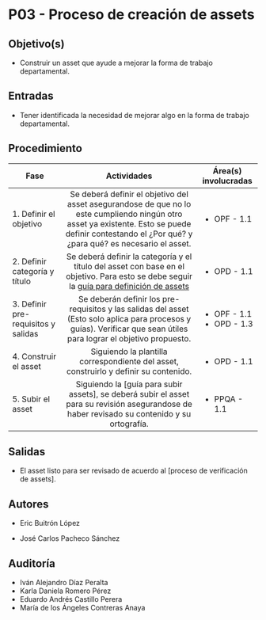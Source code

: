 # P03 - Proceso de creación de assets

## Objetivo(s)

- Construir un asset que ayude a mejorar la forma de trabajo departamental.

## Entradas

- Tener identificada la necesidad de mejorar algo en la forma de trabajo departamental.

## Procedimiento

| Fase |   Actividades   | Área(s) involucradas |
|------|:---------------:|--------------------|
| 1. Definir el objetivo | Se deberá definir el objetivo del asset asegurandose de que no lo este cumpliendo ningún otro asset ya existente. Esto se puede definir contestando el ¿Por qué? y ¿para qué? es necesario el asset. | <ul><li>OPF - 1.1</li></ul> |
| 2. Definir categoría y título | Se deberá definir la categoría y el título del asset con base en el objetivo. Para esto se debe seguir la [guía para definición de assets](../guias/G02-guia-definicion-assets) | <ul><li>OPD - 1.1</li></ul> |
| 3. Definir pre-requisitos y salidas | Se deberán definir los pre-requisitos y las salidas del asset (Esto solo aplica para procesos y guías). Verificar que sean útiles para lograr el objetivo propuesto.  | <ul><li>OPF - 1.1</li><li>OPD - 1.3</li></ul> |
| 4. Construir el asset | Siguiendo la plantilla correspondiente del asset, construirlo y definir su contenido. | <ul><li>OPD - 1.1</li></ul> |
| 5. Subir el asset | Siguiendo la [guía para subir assets], se deberá subir el asset para su revisión asegurandose de haber revisado su contenido y su ortografía. | <ul><li>PPQA - 1.1</li></ul> |

## Salidas

- El asset listo para ser revisado de acuerdo al [proceso de verificación de assets].

## Autores

- Eric Buitrón López

- José Carlos Pacheco Sánchez

## Auditoría

- Iván Alejandro Díaz Peralta
- Karla Daniela Romero Pérez
- Eduardo Andrés Castillo Perera
- María de los Ángeles Contreras Anaya
